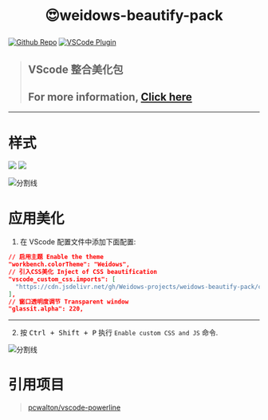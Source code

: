 <!--
 * @?: *********************************************************************
 * @Author: Weidows
 * @Date: 2021-05-14 04:28:22
 * @LastEditors: Weidows
 * @LastEditTime: 2021-09-29 00:48:02
 * @FilePath: \weidows-beautify-pack\README.md
 * @Description:
 * @!: *********************************************************************
-->

<h1 align="center">

😍weidows-beautify-pack

</h1>

[github-shield]: https://img.shields.io/github/stars/Weidows-projects/weidows-beautify-pack?style=social
[github-url]: https://github.com/Weidows-projects/weidows-beautify-pack

[vscode-shield]: https://img.shields.io/visual-studio-marketplace/r/Weidows.weidows-beautify-pack?logo=visual-studio-code&style=social
[vscode-url]: https://marketplace.visualstudio.com/items?itemName=Weidows.weidows-beautify-pack

[![Github Repo][github-shield]][github-url]
[![VSCode Plugin][vscode-shield]][vscode-url]

> ##  VScode 整合美化包
> ## For more information, [Click here][github-url]

---

# 样式

![](https://cdn.jsdelivr.net/gh/Weidows-projects/weidows-beautify-pack/images/1.png)
![](https://cdn.jsdelivr.net/gh/Weidows-projects/weidows-beautify-pack/images/2.png)


<a>![分割线](https://cdn.jsdelivr.net/gh/Weidows/Weidows/image/divider.png)</a>


# 应用美化

1. 在 VScode 配置文件中添加下面配置:

  ```json
  // 启用主题 Enable the theme
  "workbench.colorTheme": "Weidows",
  // 引入CSS美化 Inject of CSS beautification
  "vscode_custom_css.imports": [
    "https://cdn.jsdelivr.net/gh/Weidows-projects/weidows-beautify-pack/css/lights-on.css"
  ],
  // 窗口透明度调节 Transparent window
  "glassit.alpha": 220,
  ```

---

2. 按 <kbd>Ctrl + Shift + P</kbd> 执行 `Enable custom CSS and JS` 命令.


<a>![分割线](https://cdn.jsdelivr.net/gh/Weidows/Weidows/image/divider.png)</a>

# 引用项目

> [pcwalton/vscode-powerline](https://github.com/pcwalton/vscode-powerline)
